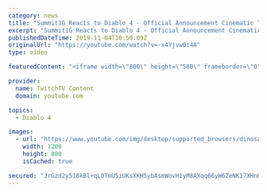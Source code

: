 ```yaml
---
category: news
title: "Summit1G Reacts to Diablo 4 - Official Announcement Cinematic Trailer"
excerpt: "Summit1G Reacts to Diablo 4 - Official Announcement Cinematic Trailer. Please Subscribe for more content! Leave a Like ..."
publishedDateTime: 2019-11-04T10:50:09Z
originalUrl: "https://youtube.com/watch?v=-x4Yjvw0c4A"
type: video

featuredContent: "<iframe width=\"800\" height=\"500\" frameborder=\"0\" src=\"https://www.youtube.com/embed/-x4Yjvw0c4A\" allow=\"accelerometer; autoplay; encrypted-media; gyroscope; picture-in-picture\" allowfullscreen></iframe>"

provider:
  name: TwitchTV Content
  domain: youtube.com

topics:
  - Diablo 4

images:
  - url: "https://www.youtube.com/img/desktop/supported_browsers/dinosaur.png"
    width: 1200
    height: 800
    isCached: true

secured: "JrGzd2y518kBl+qL0TmU5iUKsXKH5ybAsmWovH1yM8AXqq66yW6ZeNK17XHnHLffeZba0Rhv7+8wst8ualJiF92vbnBZhLXadIq7fel8Ci+xQ31UEXv0hfG9SP7om6s1heE8hCE+B9+TyrLdhCjdDe6XAKwMh+LNuE8ZFIiMZpdRIhpl5RVVjqveAi8ZMcrkmxRGHY4mnBSiKXWGPpfOsUwXplrRhCpjOwOQYiulS2dXMNlFq5Ea9Qpt0gtrY3DIuFxVuARMnubz8tbUSP7OWXentaEIusf1J4bQpCwh7dMoCE87HcXdj9pm+b9xqNy05Ta5hl7K6N7Q0plYW5zqyjowNww+11/GMDPWbmLrSwP8eL3MpGEyRocFSLDnUjhKyW33Bptt+2zcWQoUXE8Z+WMzWnxGV0NG4ORJo5lQimL+1IdZAU586S9JXZvmdBk2;+ceFKRciRIXaM3UuKp87IA=="
---
```


